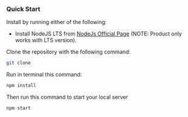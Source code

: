 ### Quick Start

Install by running either of the following:

- Install NodeJS LTS from [NodeJs Official Page](https://nodejs.org/en/) (NOTE: Product only works with LTS version).

Clone the repository with the following command:

```bash
git clone
```

Run in terminal this command:

```bash
npm install
```

Then run this command to start your local server

```bash
npm start
```
